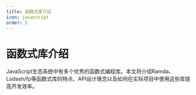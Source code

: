 ```yaml
---
title: 函数式库介绍
icon: javascript
order: 5
---
```


# 函数式库介绍

JavaScript生态系统中有多个优秀的函数式编程库。本文将介绍Ramda、Lodash/fp等函数式库的特点、API设计理念以及如何在实际项目中使用这些库提高开发效率。

